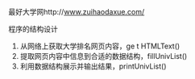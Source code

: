 最好大学网http://www.zuihaodaxue.com/

程序的结构设计

1. 从网络上获取大学排名网页内容，ge t HTMLText()
2. 提取网页内容中信息到合适的数据结构，fillUnivList()
3. 利用数据结构展示并输出结果，printUnivList()

